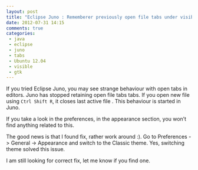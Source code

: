 ```yaml
---
layout: post
title: "Eclipse Juno : Rememberer previously open file tabs under visible tabs"
date: 2012-07-31 14:15
comments: true
categories:
 - java
 - eclipse
 - juno
 - tabs
 - Ubuntu 12.04
 - visible
 - gtk
---
```


If you tried Eclipse Juno, you may see strange behaviour with open tabs in editors. Juno has stopped retaining open file tabs tabs. If you open new file using `Ctrl Shift R`, it closes last active file . This behaviour is started in Juno.

If you take a look in the preferences, in the appearance section, you won’t find anything related to this.

The good news is that I found fix, rather work around :). Go to Preferences -> General -> Appearance and switch to the Classic theme. Yes, switching theme solved this issue.

I am still looking for correct fix, let me know if you find one.


